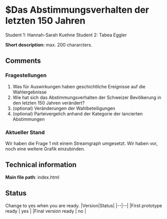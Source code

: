 ﻿# $Das Abstimmungsverhalten der letzten 150 Jahren

Student 1: Hannah-Sarah Kuehne
Student 2: Tabea Eggler

**Short description:**
 max. 200 chararcters.

## Comments
### Fragestellungen
1) Was für Auswirkungen haben geschichtliche Ereignisse auf die Wahlergebnisse
2) Wie hat sich das Abstimmungsverhalten der Schweizer Bevölkerung in den letzten 150 Jahren verändert?
3) (optional) Veränderungen der Wahlbeteiligungen
4) (optional) Parteivergelich anhand der Kategorie der lancierten Abstimmungen

### Aktueller Stand
Wir haben die Frage 1 mit einem Streamgraph umgesetzt. Wir haben vor, noch eine weitere Grafik einzubinden.


## Technical information
**Main file path**: index.html


## Status
Change to yes when you are ready.
|Version|Status|
|--|--|
|First prototype ready | yes |
|Final version ready  | no |
